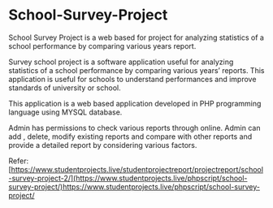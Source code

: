 # School-Survey-Project
School Survey Project is a web based for project for analyzing statistics of a school performance by comparing various years report.

Survey school project is a software application useful for analyzing statistics of a school performance by comparing various years’ reports. This application is useful for schools to understand performances and improve standards of university or school.

This application is a web based application developed in PHP programming language using MYSQL database.

Admin has permissions to check various reports through online. Admin can add , delete, modify existing reports and compare with other reports and provide a detailed report by considering various factors.

Refer:
[https://www.studentprojects.live/studentprojectreport/projectreport/school-survey-project-2/](https://www.studentprojects.live/phpscript/school-survey-project/)https://www.studentprojects.live/phpscript/school-survey-project/
